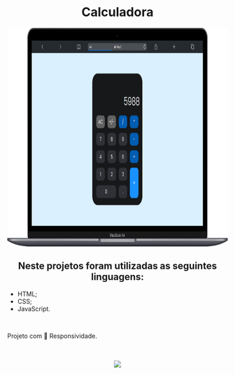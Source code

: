 <h1 align="center" > Calculadora </h1>

<p align="center">
  <img width="900" height="500" src="https://github.com/FelipeAz01/calculadora-display-grid-main/blob/main/img/Macbook-Air-.png">

</p>

<h2 align="center"> Neste projetos foram utilizadas as seguintes linguagens:</h2>
<ul>
 <li>HTML;</li>
 <li>CSS;</li>
 <li>JavaScript.</li>
</ul>
<br>
<p> Projeto com 📱 Responsividade.</p>
<br>
<br>

<div align="center"> 
<a href="https://felipeaz01.github.io/calculadora-display-grid-main/" >
  <img   width="120px" src="https://img.shields.io/website-up-down-green-red/http/monip.org.svg"  /> 
</a>
</div>
